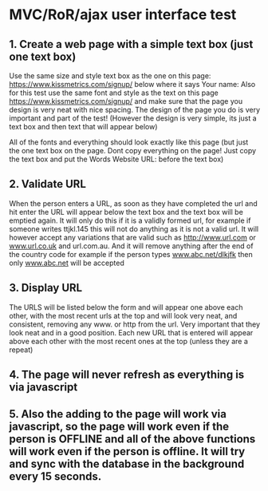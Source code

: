# MVC/RoR/ajax user interface test

## 1. Create a web page with a simple text box (just one text box)

Use the same size and style text box as the one on this page: https://www.kissmetrics.com/signup/ below where it says Your name:
Also for this test use the same font and style as the text on this page https://www.kissmetrics.com/signup/ and make sure that the page you design is very neat with nice spacing. The design of the page you do is very important and part of the test! (However the design is very simple, its just a text box and then text that will appear below)

All of the fonts and everything should look exactly like this page (but just the one text box on the page. Dont copy everything on the page! Just copy the text box and put the Words Website URL: before the text box)

## 2. Validate URL

When the person enters a URL, as soon as they have completed the url and hit enter the URL will appear below the text box and the text box will be emptied again. It will only do this if it is a validly formed url, for example if someone writes ttjkl.145 this will not do anything as it is not a valid url. It will however accept any variations that are valid such as http://www.url.com or www.url.co.uk and url.com.au. And it will remove anything after the end of the country code for example if the person types www.abc.net/dlkjfk then only www.abc.net will be accepted

## 3. Display URL

The URLS will be listed below the form and will appear one above each other, with the most recent urls at the top and will look very neat, and consistent, removing any www. or http from the url. Very important that they look neat and in a good position. Each new URL that is entered will appear above each other with the most recent ones at the top (unless they are a repeat)

## 4. The page will never refresh as everything is via javascript

## 5. Also the adding to the page will work via javascript, so the page will work even if the person is OFFLINE and all of the above functions will work even if the person is offline. It will try and sync with the database in the background every 15 seconds.
